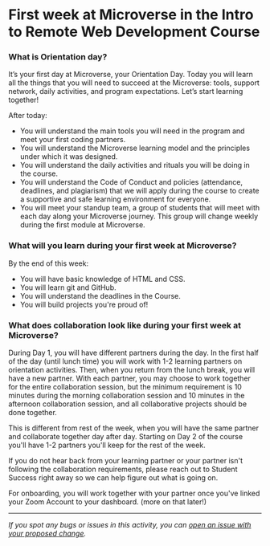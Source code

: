 # First week at Microverse in the Intro to Remote Web Development Course

### What is Orientation day?

It’s your first day at Microverse, your Orientation Day. Today you will learn all the things that you will need to succeed at the Microverse: tools, support network, daily activities, and program expectations. Let’s start learning together!

After today:

- You will understand the main tools you will need in the program and meet your first coding partners.
- You will understand the Microverse learning model and the principles under which it was designed.
- You will understand the daily activities and rituals you will be doing in the course.
- You will understand the Code of Conduct and policies (attendance, deadlines, and plagiarism) that we will apply during the course to create a supportive and safe learning environment for everyone.
- You will meet your standup team, a group of students that will meet with each day along your Microverse journey. This group will change weekly during the first module at Microverse.

### What will you learn during your first week at Microverse?

By the end of this week:

- You will have basic knowledge of HTML and CSS.
- You will learn git and GitHub.
- You will understand the deadlines in the Course.
- You will build projects you're proud of!

### What does collaboration look like during your first week at Microverse?

During Day 1, you will have different partners during the day. In the first half of the day (until lunch time) you will work with 1-2 learning partners on orientation activities. Then, when you return from the lunch break, you will have a new partner. With each partner, you may choose to work together for the entire collaboration session, but the minimum requirement is 10 minutes during the morning collaboration session and 10 minutes in the afternoon collaboration session, and all collaborative projects should be done together.

This is different from rest of the week, when you will have the same partner and collaborate together day after day. Starting on Day 2 of the course you'll have 1-2 partners you'll keep for the rest of the week.

If you do not hear back from your learning partner or your partner isn't following the collaboration requirements, please reach out to Student Success right away so we can help figure out what is going on. 

For onboarding, you will work together with your partner once you've linked your Zoom Account to your dashboard. (more on that later!)



------

_If you spot any bugs or issues in this activity, you can [open an issue with your proposed change](https://github.com/microverseinc/curriculum-transversal-skills/blob/main/git-github/articles/open_issue.md)._
